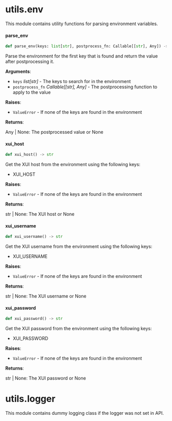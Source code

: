 <a id="utils.env"></a>

# utils.env

This module contains utility functions for parsing environment variables.

<a id="utils.env.parse_env"></a>

#### parse\_env

```python
def parse_env(keys: list[str], postprocess_fn: Callable[[str], Any]) -> Any
```

Parse the environment for the first key that is found and return the value after
postprocessing it.

**Arguments**:

- `keys` _list[str]_ - The keys to search for in the environment
- `postprocess_fn` _Callable[[str], Any]_ - The postprocessing function to apply to the value
  

**Raises**:

- `ValueError` - If none of the keys are found in the environment
  

**Returns**:

  Any | None: The postprocessed value or None

<a id="utils.env.xui_host"></a>

#### xui\_host

```python
def xui_host() -> str
```

Get the XUI host from the environment using the following keys:
- XUI_HOST

**Raises**:

- `ValueError` - If none of the keys are found in the environment
  

**Returns**:

  str | None: The XUI host or None

<a id="utils.env.xui_username"></a>

#### xui\_username

```python
def xui_username() -> str
```

Get the XUI username from the environment using the following keys:
- XUI_USERNAME

**Raises**:

- `ValueError` - If none of the keys are found in the environment
  

**Returns**:

  str | None: The XUI username or None

<a id="utils.env.xui_password"></a>

#### xui\_password

```python
def xui_password() -> str
```

Get the XUI password from the environment using the following keys:
- XUI_PASSWORD

**Raises**:

- `ValueError` - If none of the keys are found in the environment
  

**Returns**:

  str | None: The XUI password or None

<a id="utils.logger"></a>

# utils.logger

This module contains dummy logging class if the logger was not set in API.

